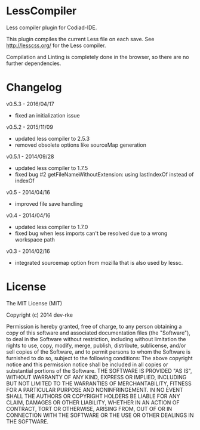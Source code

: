LessCompiler
===========================

Less compiler plugin for Codiad-IDE.

This plugin compiles the current Less file on each save.
See http://lesscss.org/ for the Less compiler.

Compilation and Linting is completely done in the browser, so there are no further dependencies.


Changelog
=========

v0.5.3 - 2016/04/17
- fixed an initialization issue

v0.5.2 - 2015/11/09
- updated less compiler to 2.5.3
- removed obsolete options like sourceMap generation

v0.5.1 - 2014/09/28
- updated less compiler to 1.7.5
- fixed bug #2 getFileNameWithoutExtension: using lastIndexOf instead of indexOf

v0.5 - 2014/04/16
- improved file save handling

v0.4 - 2014/04/16
- updated less compiler to 1.7.0
- fixed bug when less imports can't be resolved due to a wrong workspace path

v0.3 - 2014/02/16
- integrated sourcemap option from mozilla that is also used by lessc.


License
=======

The MIT License (MIT)

Copyright (c) 2014 dev-rke

Permission is hereby granted, free of charge, to any person obtaining a copy of this software and associated documentation files (the "Software"), 
to deal in the Software without restriction, including without limitation the rights to use, copy, modify, merge, publish, distribute, sublicense, 
and/or sell copies of the Software, and to permit persons to whom the Software is furnished to do so, subject to the following conditions:
The above copyright notice and this permission notice shall be included in all copies or substantial portions of the Software.
THE SOFTWARE IS PROVIDED "AS IS", WITHOUT WARRANTY OF ANY KIND, EXPRESS OR IMPLIED, INCLUDING BUT NOT LIMITED TO THE WARRANTIES OF MERCHANTABILITY, 
FITNESS FOR A PARTICULAR PURPOSE AND NONINFRINGEMENT. IN NO EVENT SHALL THE AUTHORS OR COPYRIGHT HOLDERS BE LIABLE FOR ANY CLAIM, DAMAGES OR OTHER LIABILITY, 
WHETHER IN AN ACTION OF CONTRACT, TORT OR OTHERWISE, ARISING FROM, OUT OF OR IN CONNECTION WITH THE SOFTWARE OR THE USE OR OTHER DEALINGS IN THE SOFTWARE.